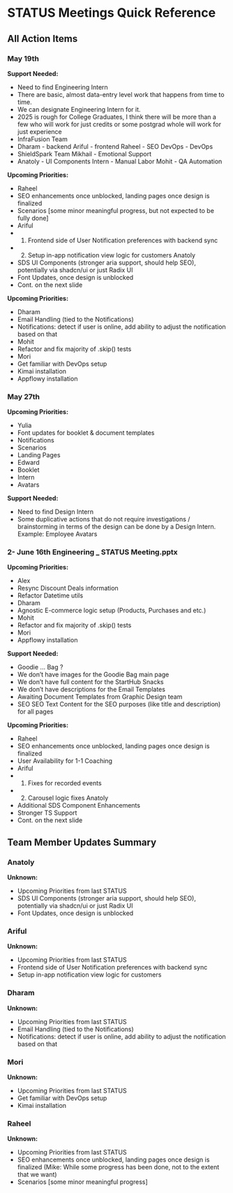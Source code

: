 # STATUS Meetings Quick Reference

## All Action Items

### May 19th

**Support Needed:**
- Need to find Engineering Intern
- There are basic, almost data-entry level work that happens from time to time.
- We can designate Engineering Intern for it.
- 2025 is rough for College Graduates, I think there will be more than a few who will work for  just credits or some postgrad whole will work for just experience
- InfraFusion Team
- Dharam - backend Ariful - frontend Raheel - SEO DevOps - DevOps
- ShieldSpark Team  Mikhail - Emotional Support
- Anatoly - UI Components Intern - Manual Labor Mohit - QA Automation

**Upcoming Priorities:**
- Raheel
- SEO enhancements once unblocked, landing pages once design is finalized
- Scenarios [some minor meaningful progress, but not expected to be fully done]
- Ariful
- 1) Frontend side of User Notification preferences with backend sync
- 2) Setup in-app notification view logic for customers Anatoly
- SDS UI  Components (stronger aria support, should help SEO), potentially via shadcn/ui or just Radix UI
- Font Updates, once design is unblocked
- Cont. on the next slide

**Upcoming Priorities:**
- Dharam
- Email Handling (tied to the Notifications)
- Notifications: detect if user is online, add ability to adjust the notification based on that
- Mohit
- Refactor and fix majority of .skip()  tests
- Mori
- Get familiar with DevOps setup
- Kimai installation
- Appflowy installation

### May 27th

**Upcoming Priorities:**
- Yulia
- Font updates for booklet & document templates
- Notifications
- Scenarios
- Landing Pages
- Edward
- Booklet
- Intern
- Avatars

**Support Needed:**
- Need to find Design Intern
- Some duplicative actions that do not require investigations / brainstorming in terms of the design can be done by a Design Intern. Example: Employee Avatars

### 2- June 16th Engineering _ STATUS Meeting.pptx

**Upcoming Priorities:**
- Alex
- Resync Discount Deals information
- Refactor Datetime utils
- Dharam
- Agnostic E-commerce logic setup (Products, Purchases and etc.)
- Mohit
- Refactor and fix majority of .skip()  tests
- Mori
- Appflowy installation

**Support Needed:**
- Goodie … Bag ?
- We don’t have images for the Goodie Bag main page
- We don’t have full content for the StartHub Snacks
- We don’t have descriptions for the Email Templates
- Awaiting Document Templates from Graphic Design team
- SEO SEO Text Content for the SEO purposes (like title and description) for all pages

**Upcoming Priorities:**
- Raheel
- SEO enhancements once unblocked, landing pages once design is finalized
- User Availability for 1-1 Coaching
- Ariful
- 1) Fixes for recorded events
- 2) Carousel logic fixes Anatoly
- Additional SDS Component Enhancements
- Stronger TS Support
- Cont. on the next slide


## Team Member Updates Summary

### Anatoly

**Unknown:**
- Upcoming Priorities from last STATUS
- SDS UI Components (stronger aria support, should help SEO), potentially via shadcn/ui or just Radix UI
- Font Updates, once design is unblocked

### Ariful

**Unknown:**
- Upcoming Priorities from last STATUS
- Frontend side of User Notification preferences with backend sync
- Setup in-app notification view logic for customers

### Dharam

**Unknown:**
- Upcoming Priorities from last STATUS
- Email Handling (tied to the Notifications)
- Notifications: detect if user is online, add ability to adjust the notification based on that

### Mori

**Unknown:**
- Upcoming Priorities from last STATUS
- Get familiar with DevOps setup
- Kimai installation

### Raheel

**Unknown:**
- Upcoming Priorities from last STATUS
- SEO enhancements once unblocked, landing pages once design is finalized (Mike: While some progress has been done, not to the extent that we want)
- Scenarios [some minor meaningful progress]


